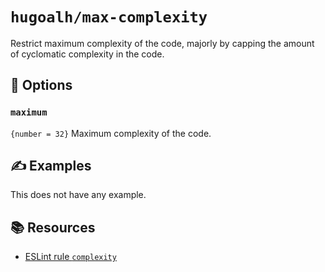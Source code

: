 # `hugoalh/max-complexity`

Restrict maximum complexity of the code, majorly by capping the amount of cyclomatic complexity in the code.

## 🔧 Options

### `maximum`

`{number = 32}` Maximum complexity of the code.

## ✍️ Examples

This does not have any example.

## 📚 Resources

- [ESLint rule `complexity`](https://eslint.org/docs/latest/rules/complexity)

